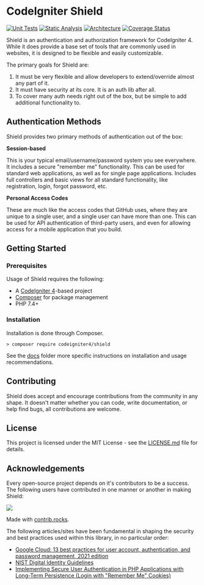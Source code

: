 # CodeIgniter Shield

[![Unit Tests](https://github.com/codeigniter4/shield/workflows/PHPUnit/badge.svg)](https://github.com/codeigniter4/shield/actions/workflows/test.yml)
[![Static Analysis](https://github.com/codeigniter4/shield/workflows/PHPStan/badge.svg)](https://github.com/codeigniter4/shield/actions/workflows/analyze.yml)
[![Architecture](https://github.com/codeigniter4/shield/workflows/Deptrac/badge.svg)](https://github.com/codeigniter4/shield/actions/workflows/inspect.yml)
[![Coverage Status](https://coveralls.io/repos/github/codeigniter4/shield/badge.svg?branch=develop)](https://coveralls.io/github/codeigniter4/shield?branch=develop)

Shield is an authentication and authorization framework for CodeIgniter 4. While it does provide a base set of tools
that are commonly used in websites, it is designed to be flexible and easily customizable.  

The primary goals for Shield are: 
1. It must be very flexible and allow developers to extend/override almost any part of it.
2. It must have security at its core. It is an auth lib after all.
3. To cover many auth needs right out of the box, but be simple to add additional functionality to.

## Authentication Methods

Shield provides two primary methods of authentication out of the box: 

**Session-based** 

This is your typical email/username/password system you see everywhere. It includes a secure "remember me" functionality.
This can be used for standard web applications, as well as for single page applications. Includes full controllers and 
basic views for all standard functionality, like registration, login, forgot password, etc.

**Personal Access Codes** 

These are much like the access codes that GitHub uses, where they are unique to a single user, and a single user
can have more than one. This can be used for API authentication of third-party users, and even for allowing 
access for a mobile application that you build. 

## Getting Started

### Prerequisites

Usage of Shield requires the following:

- A [CodeIgniter 4](https://github.com/codeigniter4/CodeIgniter4/)-based project
- [Composer](https://getcomposer.org/) for package management
- PHP 7.4+

### Installation

Installation is done through Composer.

    > composer require codeigniter4/shield

See the [docs](docs) folder more specific instructions on installation and usage recommendations.

## Contributing

Shield does accept and encourage contributions from the community in any shape. It doesn't matter 
whether you can code, write documentation, or help find bugs, all contributions are welcome.

## License

This project is licensed under the MIT License - see the [LICENSE.md](LICENSE) file for details.

## Acknowledgements

Every open-source project depends on it's contributors to be a success. The following users have 
contributed in one manner or another in making Shield: 

<a href="https://github.com/codeigniter4/shield/graphs/contributors">
  <img src="https://contrib.rocks/image?repo=codeigniter4/shield" />
</a>

Made with [contrib.rocks](https://contrib.rocks).

The following articles/sites have been fundamental in shaping the security and best practices used
within this library, in no particular order: 

- [Google Cloud: 13 best practices for user account, authentication, and password management, 2021 edition](https://cloud.google.com/blog/products/identity-security/account-authentication-and-password-management-best-practices)
- [NIST Digital Identity Guidelines](https://pages.nist.gov/800-63-3/sp800-63b.html)
- [Implementing Secure User Authentication in PHP Applications with Long-Term Persistence (Login with "Remember Me" Cookies) ](https://paragonie.com/blog/2015/04/secure-authentication-php-with-long-term-persistence)
